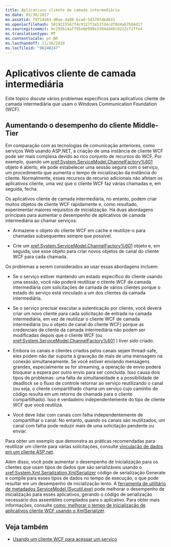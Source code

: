 ```yaml
---
title: Aplicativos cliente de camada intermediária
ms.date: 03/30/2017
ms.assetid: f9714a64-d0ae-4a98-bca0-5d370fdbd631
ms.openlocfilehash: 5019215567f4c9127f2e53fd4cdf0d4a67b84d17
ms.sourcegitcommit: bc293b14af795e0e999e3304dd40c0222cf2ffe4
ms.translationtype: MT
ms.contentlocale: pt-BR
ms.lasthandoff: 11/26/2020
ms.locfileid: "96248247"
---
```

# <a name="middle-tier-client-applications"></a>Aplicativos cliente de camada intermediária

Este tópico discute vários problemas específicos para aplicativos cliente de camada intermediária que usam o Windows Communication Foundation (WCF).  
  
## <a name="increasing-middle-tier-client-performance"></a>Aumentando o desempenho do cliente Middle-Tier  

 Em comparação com as tecnologias de comunicação anteriores, como serviços Web usando ASP.NET, a criação de uma instância de cliente WCF pode ser mais complexa devido ao rico conjunto de recursos do WCF. Por exemplo, quando um <xref:System.ServiceModel.ChannelFactory%601> objeto é aberto, ele pode estabelecer uma sessão segura com o serviço, um procedimento que aumenta o tempo de inicialização da instância do cliente. Normalmente, esses recursos de recurso adicionais não afetam os aplicativos cliente, uma vez que o cliente WCF faz várias chamadas e, em seguida, fecha.  
  
 Os aplicativos cliente de camada intermediária, no entanto, podem criar muitos objetos de cliente WCF rapidamente e, como resultado, experimentar maiores requisitos de inicialização. Há duas abordagens principais para aumentar o desempenho de aplicativos de camada intermediária ao chamar serviços:  
  
- Armazene o objeto do cliente WCF em cache e reutilize-o para chamadas subsequentes sempre que possível.  
  
- Crie um <xref:System.ServiceModel.ChannelFactory%601> objeto e, em seguida, use esse objeto para criar novos objetos de canal do cliente WCF para cada chamada.  
  
 Os problemas a serem considerados ao usar essas abordagens incluem:  
  
- Se o serviço estiver mantendo um estado específico do cliente usando uma sessão, você não poderá reutilizar o cliente WCF de camada intermediária com solicitações de camada de vários clientes porque o estado do serviço está vinculado a um dos clientes da camada intermediária.  
  
- Se o serviço precisar executar a autenticação por cliente, você deverá criar um novo cliente para cada solicitação de entrada na camada intermediária, em vez de reutilizar o cliente WCF de camada intermediária (ou o objeto de canal do cliente WCF) porque as credenciais de cliente da camada intermediária não podem ser modificadas depois que o cliente WCF (ou <xref:System.ServiceModel.ChannelFactory%601> ) tiver sido criado.  
  
- Embora os canais e clientes criados pelos canais sejam thread-safe, eles podem não dar suporte à gravação de mais de uma mensagem na conexão simultaneamente. Se você estiver enviando mensagens grandes, especialmente se for streaming, a operação de envio poderá bloquear a espera por outro envio para ser concluída. Isso causa dois tipos de problemas: uma falta de simultaneidade e a possibilidade de deadlock se o fluxo de controle retornar ao serviço reutilizando o canal (ou seja, o cliente compartilhado chama um serviço cujo caminho de código resulta em um retorno de chamada para o cliente compartilhado). Isso é verdadeiro independentemente do tipo de cliente WCF que você reutiliza.  
  
- Você deve lidar com canais com falha independentemente de compartilhar o canal. No entanto, quando os canais são reutilizados, um canal com falha pode reduzir mais de uma solicitação pendente ou enviar.  
  
 Para obter um exemplo que demonstra as práticas recomendadas para reutilizar um cliente para várias solicitações, consulte [vinculação de dados em um cliente ASP.net](../samples/data-binding-in-an-aspnet-client.md).  
  
 Além disso, você pode aumentar o desempenho de inicialização para os clientes que usam tipos de dados que são serializáveis usando o <xref:System.Xml.Serialization.XmlSerializer> código de serialização Generate e compile para esses tipos de dados no tempo de execução, o que pode resultar em um desempenho de inicialização lento. A [ferramenta de utilitário de metadados ServiceModel (Svcutil.exe)](../servicemodel-metadata-utility-tool-svcutil-exe.md) pode melhorar o desempenho de inicialização para esses aplicativos, gerando o código de serialização necessário dos assemblies compilados para o aplicativo. Para obter mais informações, consulte [como: melhorar o tempo de inicialização de aplicativos cliente WCF usando o XmlSerializer](startup-time-of-wcf-client-applications-using-the-xmlserializer.md).  
  
## <a name="see-also"></a>Veja também

- [Usando um cliente WCF para acessar um serviço](accessing-services-using-a-client.md)
